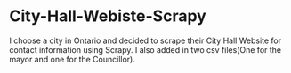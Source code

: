 # City-Hall-Webiste-Scrapy
I choose a city in Ontario and decided to scrape their City Hall Website for contact information using Scrapy.
I also added in two csv files(One for the mayor and one for the Councillor).
